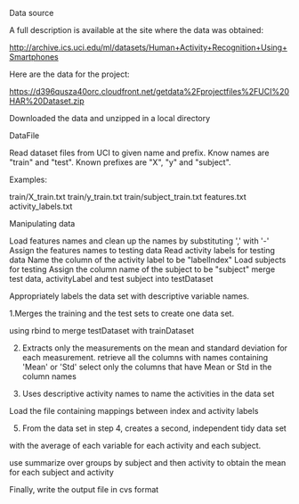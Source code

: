 Data source

A full description is available at the site where the data was obtained:

http://archive.ics.uci.edu/ml/datasets/Human+Activity+Recognition+Using+Smartphones

Here are the data for the project:

https://d396qusza40orc.cloudfront.net/getdata%2Fprojectfiles%2FUCI%20HAR%20Dataset.zip

Downloaded the data and unzipped in a local directory

DataFile

Read dataset files from UCI to given name and prefix. Know names are "train" and "test". Known prefixes are "X", "y" and "subject".

Examples:

train/X_train.txt
train/y_train.txt
train/subject_train.txt
features.txt
activity_labels.txt


Manipulating data

Load features names and clean up the names by substituting ',' with '-'
Assign the features names to testing data
Read activity labels for testing data
Name the column of the activity label to be "labelIndex"
Load subjects for testing
Assign the column name of the subject to be "subject"
merge test data, activityLabel and test subject into testDataset

Appropriately labels the data set with descriptive variable names.

1.Merges the training and the test sets to create one data set.

using rbind to merge testDataset with trainDataset

2. Extracts only the measurements on the mean and standard deviation for each measurement.
 retrieve all the columns with names containing 'Mean' or 'Std'
 select only the columns that have Mean or Std in the column names

3. Uses descriptive activity names to name the activities in the data set

Load the file containing mappings between index and activity labels

5. From the data set in step 4, creates a second, independent tidy data set 

with the average of each variable for each activity and each subject.

use summarize over groups by subject and then activity to obtain the mean for each subject and activity

Finally,
write the output file in cvs format

